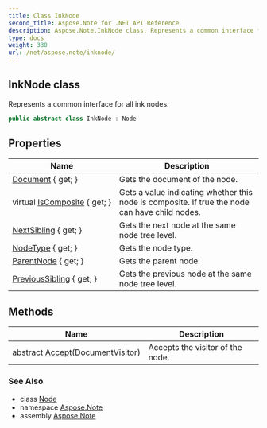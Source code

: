 ```yaml
---
title: Class InkNode
second_title: Aspose.Note for .NET API Reference
description: Aspose.Note.InkNode class. Represents a common interface for all ink nodes
type: docs
weight: 330
url: /net/aspose.note/inknode/
---
```

## InkNode class

Represents a common interface for all ink nodes.

```csharp
public abstract class InkNode : Node
```

## Properties

| Name | Description |
| --- | --- |
| [Document](../../aspose.note/node/document/) { get; } | Gets the document of the node. |
| virtual [IsComposite](../../aspose.note/node/iscomposite/) { get; } | Gets a value indicating whether this node is composite. If true the node can have child nodes. |
| [NextSibling](../../aspose.note/node/nextsibling/) { get; } | Gets the next node at the same node tree level. |
| [NodeType](../../aspose.note/node/nodetype/) { get; } | Gets the node type. |
| [ParentNode](../../aspose.note/node/parentnode/) { get; } | Gets the parent node. |
| [PreviousSibling](../../aspose.note/node/previoussibling/) { get; } | Gets the previous node at the same node tree level. |

## Methods

| Name | Description |
| --- | --- |
| abstract [Accept](../../aspose.note/node/accept/)(DocumentVisitor) | Accepts the visitor of the node. |

### See Also

* class [Node](../node/)
* namespace [Aspose.Note](../../aspose.note/)
* assembly [Aspose.Note](../../)


